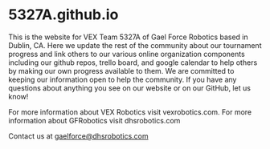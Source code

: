 5327A.github.io
===============

This is the website for VEX Team 5327A of Gael Force Robotics based in Dublin, CA.
Here we update the rest of the community about our tournament progress and link others
to our various online organization components including our github repos, trello board,
and google calendar to help others by making our own progress available to them. We are 
committed to keeping our information open to help the community. If you have any questions
about anything you see on our website or on our GitHub, let us know!


For more information about VEX Robotics visit vexrobotics.com. For more information
about GFRobotics visit dhsrobotics.com

Contact us at gaelforce@dhsrobotics.com
